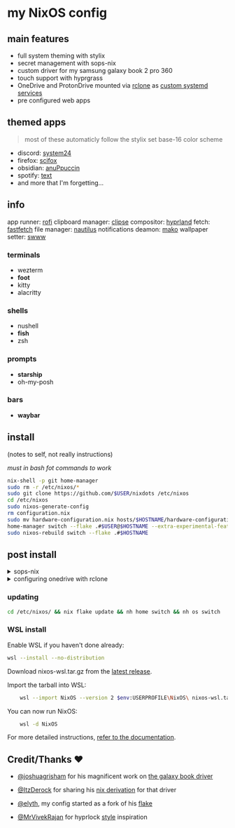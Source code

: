 # my NixOS config

## main features

- full system theming with stylix
- secret management with sops-nix
- custom driver for my samsung galaxy book 2 pro 360
- touch support with hyprgrass
- OneDrive and ProtonDrive mounted via [rclone](https://rclone.org) as [custom systemd services](modules/nixos/opt/rclone.nix)
- pre configured web apps

## themed apps

> most of these automaticly follow the stylix set base-16 color scheme

- discord:  [system24](https://github.com/refact0r/system24)
- firefox:  [scifox](https://github.com/scientiac/scifox)
- obsidian: [anuPpuccin](https://github.com/AnubisNekhet/AnuPpuccin)
- spotify:  [text](https://github.com/spicetify/spicetify-themes/tree/master/text)
- and more that I'm forgetting...

## info

app runner:           [rofi](https://github.com/davatorium/rofi)
clipboard manager:    [clipse](https://github.com/savedra1/clipse)
compositor:           [hyprland](https://github.com/hyprwm/Hyprland)
fetch:                [fastfetch](https://github.com/fastfetch-cli/fastfetch)
file manager:         [nautilus](https://gitlab.gnome.org/GNOME/nautilus)
notifications deamon: [mako](https://github.com/emersion/mako)
wallpaper setter:     [swww](https://github.com/LGFae/swww)

### terminals

- wezterm
- **foot**
- kitty
- alacritty

### shells

- nushell
- **fish**
- zsh

### prompts

- **starship**
- oh-my-posh

### bars

- **waybar**

## install
(notes to self, not really instructions)

*must in bash fot commands to work*

```bash
nix-shell -p git home-manager
sudo rm -r /etc/nixos/*
sudo git clone https://github.com/$USER/nixdots /etc/nixos
cd /etc/nixos
sudo nixos-generate-config
rm configuration.nix
sudo mv hardware-configuration.nix hosts/$HOSTNAME/hardware-configuration.nix 
home-manager switch --flake .#$USER@$HOSTNAME --extra-experimental-features "nix-command flakes" -b b
sudo nixos-rebuild switch --flake .#$HOSTNAME
```

</details>

## post install

<details>
  <summary>sops-nix</summary>

get user (dev) key for sops:

```bash
mkdir .config/sops/age
age-keygen -o .config/sops/age/keys.txt
```

get age public key from the machine ssh key to put into .sops.yaml:

```bash
nix-shell -p ssh-to-age --run 'cat /etc/ssh/ssh_host_ed25519_key.pub | ssh-to-age'
```

if there are any erros with the keys, or after the keys were changed:

```bash
sops updatekeys /etc/nixos/core/secrets/secrets.yaml
```

`note: if no key is able to decrypt this command will fail`

copy ssh key into `/hosts`

```bash
cp /etc/ssh/ssh_host_ed25519_key.pub /etc/nixos/hosts/zireael/zireael.pub
```

put password hash into secrets.yaml, to get hash:

```bash
mkpasswd -s
```
</details>
<details>
  <summary>configuring onedrive with rclone</summary>

```bash
mkdir ~/onedrive
```

```bash
rclone config
```
</details>

### updating

```bash
cd /etc/nixos/ && nix flake update && nh home switch && nh os switch
```

### WSL install

Enable WSL if you haven't done already:

```bash
wsl --install --no-distribution
```

Download nixos-wsl.tar.gz from the [latest release](https://github.com/nix-community/NixOS-WSL/releases/latest).

Import the tarball into WSL:

```bash
    wsl --import NixOS --version 2 $env:USERPROFILE\NixOS\ nixos-wsl.tar.gz
```

You can now run NixOS:

```bash
    wsl -d NixOS
```

For more detailed instructions, [refer to the documentation](https://nix-community.github.io/NixOS-WSL/install.html).

## Credit/Thanks ❤️

- [@joshuagrisham](https://github.com/joshuagrisham) for his magnificent work on [the galaxy book driver](https://github.com/joshuagrisham/samsung-galaxybook-extras)

- [@ItzDerock](https://github.com/ItzDerock) for sharing his [nix derivation](https://github.com/joshuagrisham/samsung-galaxybook-extras/issues/14#issue-2328871732) for that driver

- [@elyth](https://github.com/elythh), my config started as a fork of his [flake](https://github.com/elythh/flake)

- [@MrVivekRajan](https://github.com/MrVivekRajan/) for hyprlock [style](https://github.com/MrVivekRajan/Hyprlock-Styles) inspiration

